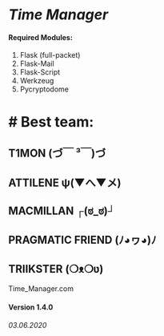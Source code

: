 # _Time Manager_
#### Required Modules:
1) Flask (full-packet)
2) Flask-Mail
3) Flask-Script
4) Werkzeug
5) Pycryptodome

#  # Best team:
## T1MON (づ￣ ³￣)づ
## ATTILENE ψ(▼へ▼メ)
## MACMILLAN ┌(ಠ_ಠ)┘ 
## PRAGMATIC FRIEND (ﾉ◕ヮ◕)ﾉ 
## TRIIKSTER (❍ᴥ❍ʋ) 

Time_Manager.com

#### Version 1.4.0
###### 03.06.2020
